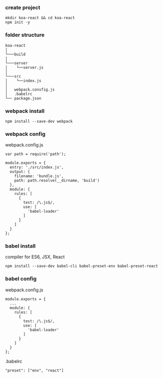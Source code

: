 ### create project
```
mkdir koa-react && cd koa-react
npm init -y
```

### folder structure

```
koa-react
│
└───build
│
└───server
│    └──server.js
│
└───src
│    └──index.js
│     
│   webpack.consfig.js
│   .babelrc
└── package.json
```

### webpack install
```
npm install --save-dev webpack
```

### webpack config
webpack.config.js
```
var path = require('path');

module.exports = {
  entry: './src/index.js',
  output: {
    filename: 'bundle.js',
    path: path.resolve(__dirname, 'build')
  },
  module: {
    rules: [
      {
        test: /\.js$/,
        use: [
          'babel-loader'
        ]
      }
    ]
  }
};
```

### babel install
compiler for ES6, JSX, React
```
npm install --save-dev babel-cli babel-preset-env babel-preset-react
```

### babel config
webpack.config.js
```
module.exports = {
  ...
  module: {
    rules: [
      {
        test: /\.js$/,
        use: [
          'babel-loader'
        ]
      }
    ]
  }
};
```
.babelrc
```
"preset": ["env", "react"]
```
